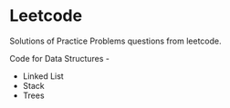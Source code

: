 # Leetcode
Solutions of Practice Problems questions from leetcode. 

Code for Data Structures -
- Linked List
- Stack
- Trees
